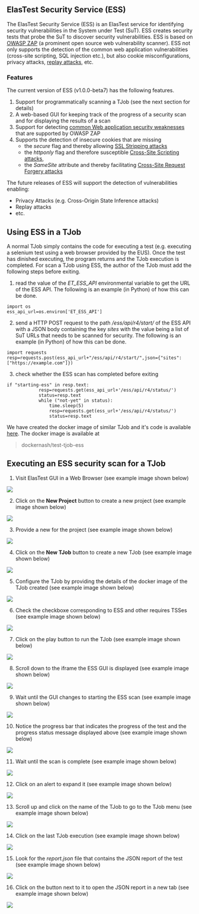 <div class="range range-xs-left">
<div class="cell-xs-10 cell-lg-6 text-md-left inset-md-right-80 cell-lg-push-1 offset-top-50 offset-lg-top-0">
<h2 id="content" class="h1">ElasTest Security Service (ESS)</h2>
<div class="offset-top-30 offset-md-top-30">
</div>
</div>
</div>

The ElasTest Security Service (ESS) is an ElasTest service for identifying security vulnerabilities in the System under Test (SuT). ESS creates security tests that probe the SuT to discover security vulnerabilities. ESS is based on [OWASP ZAP](https://www.owasp.org/index.php/OWASP_Zed_Attack_Proxy_Project) (a prominent open source web vulnerability scanner). ESS not only supports the detection of the common web application vulnerabilities (cross-site scripting, SQL injection etc.), but also cookie misconfigurations, privacy attacks, [replay attacks](https://pdfs.semanticscholar.org/270c/cf24e8be8421515f5121600f248e841f424d.pdf?_ga=2.125276362.151869347.1515086898-1552517986.1515086898), etc.

<h3 class="holder-subtitle link-top" id="options">Features</h3>

The current version of ESS (v1.0.0-beta7) has the following features.
1. Support for programmatically scanning a TJob (see the next section for details)
2. A web-based GUI for keeping track of the progress of a security scan and for displaying the results of a scan
3. Support for detecting [common Web application security weaknesses](https://www.owasp.org/index.php/Top_10-2017_Top_10) that are supported by OWASP ZAP
4. Supports the detection of insecure cookies that are missing 
   - the *secure* flag and thereby allowing [SSL Stripping attacks](https://paladion.net/ssl-stripping-revisiting-http-downgrading-attacks/)
   - the *httponly* flag and therefore susceptible [Cross-Site Scripting attacks](https://en.wikipedia.org/wiki/Cross-site_scripting), 
   - the *SameSite* attribute and thereby facilitating [Cross-Site Request Forgery attacks](https://en.wikipedia.org/wiki/Cross-site_request_forgery)

The future releases of ESS will support the detection of vulnerabilities enabling:
- Privacy Attacks (e.g. Cross-Origin State Inference attacks)
- Replay attacks
- etc.

## Using ESS in a TJob
A normal TJob simply contains the code for executing a test (e.g. executing a selenium test using a web browser provided by the EUS). Once the test has dinished executing, the program returns and the TJob execution is completed. For scan a TJob using ESS, the author of the TJob must add the following steps before exiting.
1. read the value of the *ET_ESS_API* environmental variable to get the URL of the ESS API. The following is an example (in Python) of how this can be done.
```
import os
ess_api_url=os.environ['ET_ESS_API']
```
2. send a HTTP POST request to the path */ess/api/r4/start/* of the ESS API with a JSON body containing the key *sites* with the value being a list of SuT URLs that needs to be scanned for security. The following is an example (in Python) of how this can be done.
```
import requests
resp=requests.post(ess_api_url+"/ess/api/r4/start/",json={"sites": ["https://example.com"]})
```
3. check whether the ESS scan has completed before exiting
```
if "starting-ess" in resp.text:
            resp=requests.get(ess_api_url+'/ess/api/r4/status/')
            status=resp.text
            while ("not-yet" in status):
                time.sleep(5)
                resp=requests.get(ess_url+'/ess/api/r4/status/')
                status=resp.text
```
We have created the docker image of similar TJob and it's code is available [here](https://github.com/avinash-sudhodanan/sample-ess-tjob/blob/master/fteaching-tjob.py). The docker image is available at
> dockernash/test-tjob-ess

## Executing an ESS security scan for a TJob
1. Visit ElasTest GUI in a Web Browser (see example image shown below)
<div class="docs-gallery inline-block">
    <a data-fancybox="gallery-1" href="/docs/test-services/images/ess/0.png"><img class="img-responsive img-wellcome" src="/docs/test-services/images/ess/0.png"/></a>
</div>

2. Click on the **New Project** button to create a new project (see example image shown below)
<div class="docs-gallery inline-block">
    <a data-fancybox="gallery-1" href="/docs/test-services/images/ess/1.0.png"><img class="img-responsive img-wellcome" src="/docs/test-services/images/ess/1.0.png"/></a>
</div>

3. Provide a new for the project (see example image shown below)
<div class="docs-gallery inline-block">
    <a data-fancybox="gallery-1" href="/docs/test-services/images/ess/1.1.png"><img class="img-responsive img-wellcome" src="/docs/test-services/images/ess/1.1.png"/></a>
</div>

4. Click on the **New TJob** button to create a new TJob (see example image shown below)
<div class="docs-gallery inline-block">
    <a data-fancybox="gallery-1" href="/docs/test-services/images/ess/2.png"><img class="img-responsive img-wellcome" src="/docs/test-services/images/ess/2.png"/></a>
</div>

5. Configure the TJob by providing the details of the docker image of the TJob created (see example image shown below)
<div class="docs-gallery inline-block">
    <a data-fancybox="gallery-1" href="/docs/test-services/images/ess/3.png"><img class="img-responsive img-wellcome" src="/docs/test-services/images/ess/3.png"/></a>
</div>

6. Check the checkboxe corresponding to ESS and other requires TSSes (see example image shown below)
<div class="docs-gallery inline-block">
    <a data-fancybox="gallery-1" href="/docs/test-services/images/ess/4.png"><img class="img-responsive img-wellcome" src="/docs/test-services/images/ess/4.png"/></a>
</div>

7. Click on the play button to run the TJob (see example image shown below)
<div class="docs-gallery inline-block">
    <a data-fancybox="gallery-1" href="/docs/test-services/images/ess/5.0.png"><img class="img-responsive img-wellcome" src="/docs/test-services/images/ess/5.0.png"/></a>
</div>

8. Scroll down to the iframe the ESS GUI is displayed (see example image shown below)
<div class="docs-gallery inline-block">
    <a data-fancybox="gallery-1" href="/docs/test-services/images/ess/6.0.png"><img class="img-responsive img-wellcome" src="/docs/test-services/images/ess/6.0.png"/></a>
</div>

9. Wait until the GUI changes to starting the ESS scan (see example image shown below)
<div class="docs-gallery inline-block">
    <a data-fancybox="gallery-1" href="/docs/test-services/images/ess/6.1.png"><img class="img-responsive img-wellcome" src="/docs/test-services/images/ess/6.1.png"/></a>
</div>

10. Notice the progress bar that indicates the progress of the test and the progress status message displayed above (see example image shown below)
<div class="docs-gallery inline-block">
    <a data-fancybox="gallery-1" href="/docs/test-services/images/ess/6.2.png"><img class="img-responsive img-wellcome" src="/docs/test-services/images/ess/6.2.png"/></a>
</div>

11. Wait until the scan is complete (see example image shown below)
<div class="docs-gallery inline-block">
    <a data-fancybox="gallery-1" href="/docs/test-services/images/ess/6.3.png"><img class="img-responsive img-wellcome" src="/docs/test-services/images/ess/6.3.png"/></a>
</div>

12. Click on an alert to expand it (see example image shown below)
<div class="docs-gallery inline-block">
    <a data-fancybox="gallery-1" href="/docs/test-services/images/ess/6.4.png"><img class="img-responsive img-wellcome" src="/docs/test-services/images/ess/6.4.png"/></a>
</div>

13. Scroll up and click on the name of the TJob to go to the TJob menu (see example image shown below)
<div class="docs-gallery inline-block">
    <a data-fancybox="gallery-1" href="/docs/test-services/images/ess/7.0.png"><img class="img-responsive img-wellcome" src="/docs/test-services/images/ess/7.0.png"/></a>
</div>

14. Click on the last TJob execution (see example image shown below)
<div class="docs-gallery inline-block">
    <a data-fancybox="gallery-1" href="/docs/test-services/images/ess/7.1.png"><img class="img-responsive img-wellcome" src="/docs/test-services/images/ess/7.1.png"/></a>
</div>

15. Look for the *report.json* file that contains the JSON report of the test (see example image shown below)
<div class="docs-gallery inline-block">
    <a data-fancybox="gallery-1" href="/docs/test-services/images/ess/7.2.png"><img class="img-responsive img-wellcome" src="/docs/test-services/images/ess/7.2.png"/></a>
</div>

16. Click on the button next to it to open the JSON report in a new tab (see example image shown below)
<div class="docs-gallery inline-block">
    <a data-fancybox="gallery-1" href="/docs/test-services/images/ess/8.png"><img class="img-responsive img-wellcome" src="/docs/test-services/images/ess/8.png"/></a>
</div>

